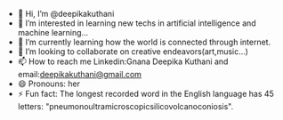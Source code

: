 - 👋 Hi, I’m @deepikakuthani
- 👀 I’m interested in learning new  techs in artificial intelligence and machine learning...
- 🌱 I’m currently learning how the world is connected through internet.
- 💞️ I’m looking to collaborate on creative endeavors(art,music...)
- 📫 How to reach me Linkedin:Gnana Deepika Kuthani and email:deepikakuthani@gmail.com
- 😄 Pronouns: her
- ⚡ Fun fact: The longest recorded word in the English language has 45 letters: "pneumonoultramicroscopicsilicovolcanoconiosis".

<!---
deepikakuthani/deepikakuthani is a ✨ special ✨ repository because its `README.md` (this file) appears on your GitHub profile.
You can click the Preview link to take a look at your changes.
--->
